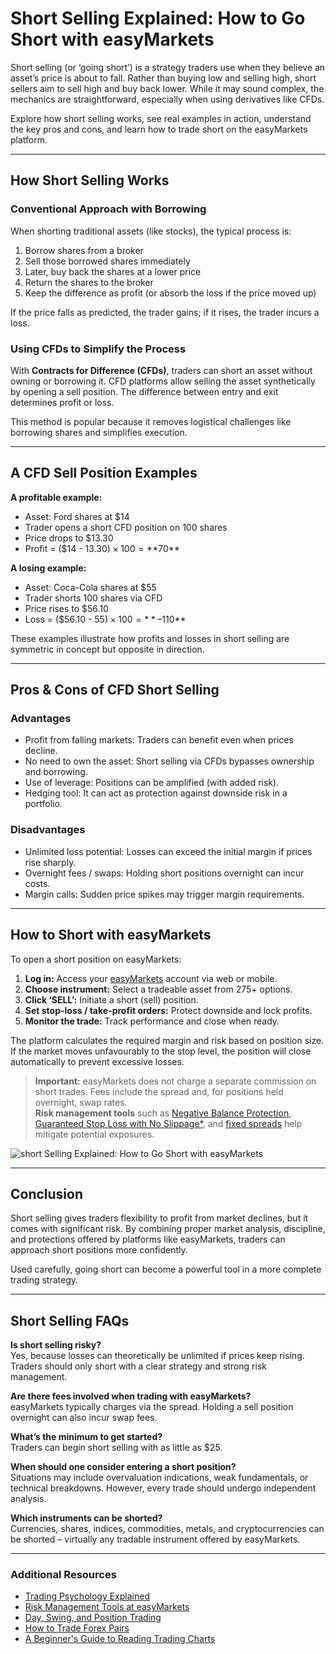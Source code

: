 <!--meta
title: HShort Selling Explained: How to Go Short with easyMarkets
slug: short-selling-explained
canonical_url: https://www.easy-markets.com/eu/learn-centre/discover-trading/what-is-short-selling/
date: 2025-10-17
keywords: [short selling, CFD shorting, how to short, forex short sell, easyMarkets short]
primary-keyword: Short Selling
meta_description: Learn how short selling works in CFD trading, see example use cases, advantages, risks, and how to execute a short position with easyMarkets.
seo_keywords: short selling, CFD shorting, how to short, forex short sell, easyMarkets short
"og_image": "https://github.com/user-attachments/assets/ae3951fd-ed2c-4818-be29-a4434a553cab",
  "images": [
    "https://github.com/user-attachments/assets/ae3951fd-ed2c-4818-be29-a4434a553cab"],
  "twitter_card": "easyMarkets"
-->


# Short Selling Explained: How to Go Short with easyMarkets

Short selling (or ‘going short’) is a strategy traders use when they believe an asset’s price is about to fall. Rather than buying low and selling high, short sellers aim to sell high and buy back lower. While it may sound complex, the mechanics are straightforward, especially when using derivatives like CFDs.

Explore how short selling works, see real examples in action, understand the key pros and cons, and learn how to trade short on the easyMarkets platform.

---

## How Short Selling Works

### Conventional Approach with Borrowing

When shorting traditional assets (like stocks), the typical process is:

1. Borrow shares from a broker  
2. Sell those borrowed shares immediately  
3. Later, buy back the shares at a lower price  
4. Return the shares to the broker  
5. Keep the difference as profit (or absorb the loss if the price moved up)

If the price falls as predicted, the trader gains; if it rises, the trader incurs a loss.

### Using CFDs to Simplify the Process

With **Contracts for Difference (CFDs)**, traders can short an asset without owning or borrowing it. CFD platforms allow selling the asset synthetically by opening a sell position. The difference between entry and exit determines profit or loss.

This method is popular because it removes logistical challenges like borrowing shares and simplifies execution.

---

## A CFD Sell Position Examples

**A profitable example:**

- Asset: Ford shares at $14  
- Trader opens a short CFD position on 100 shares  
- Price drops to $13.30  
- Profit = ($14 - $13.30) × 100 = **$70**

**A losing example:**

- Asset: Coca-Cola shares at $55  
- Trader shorts 100 shares via CFD  
- Price rises to $56.10  
- Loss = ($56.10 - $55) × 100 = **–$110**

These examples illustrate how profits and losses in short selling are symmetric in concept but opposite in direction.

---

## Pros & Cons of CFD Short Selling

### Advantages

- Profit from falling markets: Traders can benefit even when prices decline.  
- No need to own the asset: Short selling via CFDs bypasses ownership and borrowing.  
- Use of leverage: Positions can be amplified (with added risk).  
- Hedging tool: It can act as protection against downside risk in a portfolio.

### Disadvantages

- Unlimited loss potential: Losses can exceed the initial margin if prices rise sharply.  
- Overnight fees / swaps: Holding short positions overnight can incur costs.  
- Margin calls: Sudden price spikes may trigger margin requirements.

---

## How to Short with easyMarkets

To open a short position on easyMarkets:

1. **Log in:** Access your [easyMarkets](https://easy-markets.com/) account via web or mobile.  
2. **Choose instrument:** Select a tradeable asset from 275+ options.  
3. **Click ‘SELL’:** Initiate a short (sell) position.  
4. **Set stop-loss / take-profit orders:** Protect downside and lock profits.  
5. **Monitor the trade:** Track performance and close when ready.

The platform calculates the required margin and risk based on position size. If the market moves unfavourably to the stop level, the position will close automatically to prevent excessive losses.

> **Important:** easyMarkets does not charge a separate commission on short trades. Fees include the spread and, for positions held overnight, swap rates.  
> **Risk management tools** such as [Negative Balance Protection](https://www.easy-markets.com/eu/trading-conditions/negative-balance-protection/), [Guaranteed Stop Loss with No Slippage\*](https://www.easy-markets.com/eu/trading-conditions/guaranteed-stop-loss/), and [fixed spreads](https://www.easy-markets.com/eu/trading-conditions/fixed-spreads/) help mitigate potential exposures.

![short Selling Explained: How to Go Short with easyMarkets](https://github.com/user-attachments/assets/f52e8de4-5cd3-4766-bda0-360406a8fb6b)

---

## Conclusion

Short selling gives traders flexibility to profit from market declines, but it comes with significant risk. By combining proper market analysis, discipline, and protections offered by platforms like easyMarkets, traders can approach short positions more confidently.

Used carefully, going short can become a powerful tool in a more complete trading strategy.

---

## Short Selling FAQs

**Is short selling risky?**  
Yes, because losses can theoretically be unlimited if prices keep rising. Traders should only short with a clear strategy and strong risk management.

**Are there fees involved when trading with easyMarkets?**  
easyMarkets typically charges via the spread. Holding a sell position overnight can also incur swap fees.

**What’s the minimum to get started?**  
Traders can begin short selling with as little as $25.

**When should one consider entering a short position?**  
Situations may include overvaluation indications, weak fundamentals, or technical breakdowns. However, every trade should undergo independent analysis.

**Which instruments can be shorted?**  
Currencies, shares, indices, commodities, metals, and cryptocurrencies can be shorted – virtually any tradable instrument offered by easyMarkets.

---

### Additional Resources

- [Trading Psychology Explained](https://github.com/JohnnyMTP/easyMarkets/blob/main/Trading%20Psychology%20Explained%20Master%20your%20emotions%20with%20easyMarkets.md)
- [Risk Management Tools at easyMarkets](https://github.com/JohnnyMTP/easyMarkets/blob/main/Risk%20Management%20Tools%20at%20easyMarkets.md) 
- [Day, Swing, and Position Trading](https://github.com/JohnnyMTP/easyMarkets/blob/main/Day%2C%20Swing%2C%E2%80%AFand%E2%80%AFPosition%20Trading%20with%20easyMarkets%20.md)  
- [How to Trade Forex Pairs](https://github.com/JohnnyMTP/easyMarkets/blob/main/Top%20Forex%20Pairs%20to%20Trade.md)
- [A Beginner's Guide to Reading Trading Charts](https://github.com/JohnnyMTP/easyMarkets/blob/main/A%20Beginner's%20Guide%20to%20Reading%20Trading%20Charts.md)
